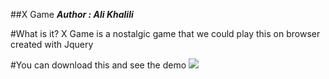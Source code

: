 ﻿##X Game
*__Author : Ali Khalili__*

#What is it?
X Game is a nostalgic game that we could play this on browser created with Jquery

#You can download this and see the demo
![](https://i.imgsafe.org/3f60a72.png)